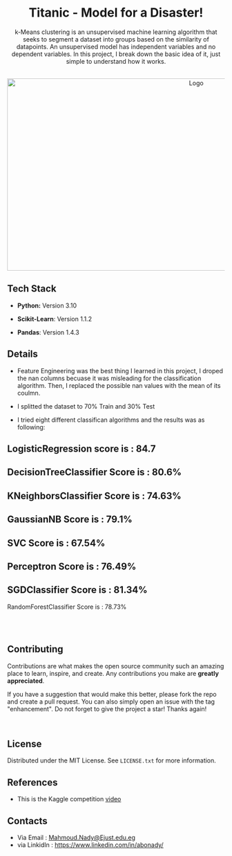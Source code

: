 <h1 align="center">Titanic - Model for a Disaster!</h1>
<div>
  <p align="center">
    k-Means clustering is an unsupervised machine learning algorithm that seeks to segment a dataset into groups based on the similarity of datapoints. An unsupervised model has independent variables and no dependent variables. In this project, I break down the basic idea of it, just simple to understand how it works.
    <br/>
  </p>
</div>

<br/>
<div align="center">
  <a href="https://i.imgur.com/wx7EeZg.png">
    <img src="https://i.imgur.com/wx7EeZg.png" alt="Logo" width="860" height="444">
  </a>

<br/>
</div>

## Tech Stack

* **Python:** Version 3.10

* **Scikit-Learn**: Version 1.1.2

* **Pandas**: Version 1.4.3


## Details

* Feature Engineering was the best thing I learned in this project, I droped the nan columns becuase it was misleading for the classification algorithm. Then, I replaced the possible nan values with the mean of its coulmn. 


* I splitted the dataset to 70% Train and 30% Test

* I tried eight different classifican algorithms and the results was as following:

LogisticRegression score is :  84.7
-----------
DecisionTreeClassifier Score is :  80.6%
-----------
KNeighborsClassifier Score is :  74.63%
-----------
GaussianNB Score is :  79.1%
-----------
SVC Score is :  67.54%
-----------
Perceptron Score is :  76.49%
-----------
SGDClassifier Score is :  81.34%
-----------
RandomForestClassifier Score is :  78.73%


<br/>
<br/>



## Contributing
Contributions are what makes the open source community such an amazing place to learn, inspire, and create. Any contributions you make are **greatly appreciated**.

If you have a suggestion that would make this better, please fork the repo and create a pull request. You can also simply open an issue with the tag "enhancement".
Do not forget to give the project a star! Thanks again!

<br/>

## License

Distributed under the MIT License. See `LICENSE.txt` for more information.





## References

*  This is the Kaggle competition [video](https://www.kaggle.com/competitions/titanic)


## Contacts
* Via Email : Mahmoud.Nady@Ejust.edu.eg
* via LinkidIn : https://www.linkedin.com/in/abonady/






